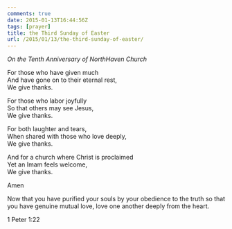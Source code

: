 ```yaml
---
comments: true
date: 2015-01-13T16:44:56Z
tags: [prayer]
title: the Third Sunday of Easter
url: /2015/01/13/the-third-sunday-of-easter/
---
```


*On the Tenth Anniversary of NorthHaven Church*

For those who have given much  
And have gone on to their eternal rest,  
We give thanks.

For those who labor joyfully  
So that others may see Jesus,  
We give thanks.

For both laughter and tears,  
When shared with those who love deeply,  
We give thanks.

And for a church where Christ is proclaimed  
Yet an Imam feels welcome,  
We give thanks.

Amen


Now that you have purified your souls by your obedience to the truth so that you have genuine mutual love, love one another deeply from the heart.

1 Peter 1:22
